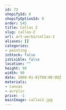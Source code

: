 ```yaml
---
id: 73
shopifyId: 0
shopifyOptionId: 0
order: 545
title: Callas 2
slug: callas-2
url: art-works/callas-2
aliases: []
categories:
- painting
inStock: false
isVisible: false
location: ""
height: 90
width: 90
date: 2008-01-01T00:00:00Z
materials:
- canvas
- acrylic
price: -1
mainImage: callas2.jpg
---
```

